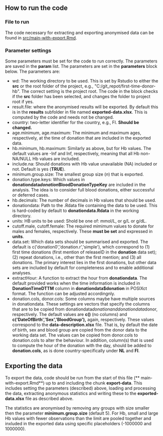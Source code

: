## How to run the code

### File to run

The code necessary for extracting and exporting anonymised data can be found in
[src/main-with-export.Rmd](src/main-with-export.Rmd).

### Parameter settings

Some parameters must be set for the code to run correctly. The parameters 
are saved in the **param** list. The parameters are set in the **parameters** block
below. The parameters are:

- wd: The working directory to be used. This is set by Rstudio to either the **src**
or the root folder of the project, e.g., "C:/git_repot/first-time-donor-hb".
The correct setting is the project root. The code in the block checks if the 
**src** folder has been selected, and changes the folder to project root if yes.
- result.file: where the anonymised results will be exported. By default this
is in the **results** subfolder in file named **exported-data.xlsx**. This is computed
by the code and needs not be changed.
- country: two-letter identifier for the country, e.g., FI. **Should be changed.**
- age.minimum, age.maximum: The minimum and maximum ages, respectively, at the
time of donation that are included in the exported data.
- hb.minimum, hb.maximum: Similarly as above, but for Hb values. The default
values are -Inf and Inf, respectively, meaning that all Hb non-NA/NULL Hb values 
are included. 
- include.na: Should donations with Hb value unavailable (NA) included or not.
Default is yes (**TRUE**).
- minimum.group.size: The smallest group size (*n*) that is exported.
- donation.type.keys: Which values in **donationdata$donation$BloodDonationTypeKey**
are included in the analysis. The idea is to consider full blood donations, 
either successful or deferred cases.
- hb.decimals: The number of decimals in Hb values that should be used.
- donationdata: Path to the .Rdata file containing the data to be used. This is
hard-coded by default to **donationdata.Rdata** in the working directory.
- units: HB units to be used: Shold be one of: mmol/L, or g/L or g/dL.
- cutoff.male, cutoff.female: The required mimimum values to donate for males 
and females, respectively. These **must be set** and expressed in **units**.
- data.set: Which data sets should be summarised and exported. The default is
c('donation0','donation.r','simple'), which correspond to (1) first time donations 
(first mention of releaseID in the **donation** data set); (2) repeat donations, 
i.e., other than the first mention; and (3) all donations. The primary interest 
lies in the first donations, but other data sets are included by default for 
completeness and to enable additional analyses.
- extractHour: A function to extract the hour from **donationdata**. The default 
provided works when the time information is included in **DonationTimeDTTM** 
column in **donationdata$donation** in POSIXct format. The function
can be adjusted accordingnly.
- donation.cols, donor.cols: Some columns maybe have multiple sources in
donationdata. These settings are vectors that specify the columns that are to be
copied from donationdata$donation and donationdata$donor, respectively. 
The default values are **c()** (no columns) and **c('DateOfBirth','Sex','BloodGroup'),**
again, respectively. These values correspond to the **data-description.xlsx** file.
That is, by default the date of birth, sex and blood group
are copied from the donor data to the working data set. The values can be copied
from donor.cols to donation.cols to alter the behaviour. In addition, column(s) 
that is used to compute the hour of the donation with the day, should be added
to **donation.cols**, as is done country-specifically under **NL** and **FI**.

## Exporting the data

To export the data, code should be run from the start of this file 
(** main-with-export.Rmd**) up to and including the chunk **export-data**. 
This includes setting the parameters (described) above, loading and processing 
the data, extracting anonymous statistics and writing these to the 
**exported-data.xlsx** file as described above.

The statistics are anonymised by removing any groups with size smaller then 
the parameter **minimum.group.size** (default 5). For Hb, small and large Hb
values with fewer observations than the limit are pooled together and inxluded
in the exported data using specific placeholders (-1000000 and 1000000). 
